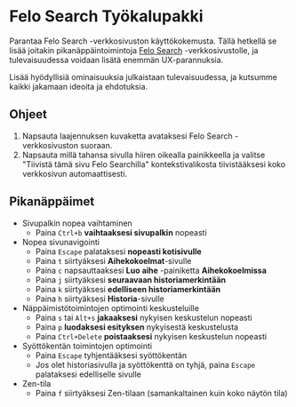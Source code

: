 # Felo Search Työkalupakki

Parantaa Felo Search -verkkosivuston käyttökokemusta. Tällä hetkellä se lisää joitakin pikanäppäintoimintoja [Felo Search](https://felo.ai) -verkkosivustolle, ja tulevaisuudessa voidaan lisätä enemmän UX-parannuksia.

Lisää hyödyllisiä ominaisuuksia julkaistaan tulevaisuudessa, ja kutsumme kaikki jakamaan ideoita ja ehdotuksia.

## Ohjeet

1. Napsauta laajennuksen kuvaketta avataksesi Felo Search -verkkosivuston suoraan.
2. Napsauta millä tahansa sivulla hiiren oikealla painikkeella ja valitse "Tiivistä tämä sivu Felo Searchilla" kontekstivalikosta tiivistääksesi koko verkkosivun automaattisesti.

## Pikanäppäimet

- Sivupalkin nopea vaihtaminen
  - Paina `Ctrl+b` **vaihtaaksesi sivupalkin** nopeasti
- Nopea sivunavigointi
  - Paina `Escape` palataksesi **nopeasti kotisivulle**
  - Paina `t` siirtyäksesi **Aihekokoelmat**-sivulle
  - Paina `c` napsauttaaksesi **Luo aihe** -painiketta **Aihekokoelmissa**
  - Paina `j` siirtyäksesi **seuraavaan historiamerkintään**
  - Paina `k` siirtyäksesi **edelliseen historiamerkintään**
  - Paina `h` siirtyäksesi **Historia**-sivulle
- Näppäimistötoimintojen optimointi keskusteluille
  - Paina `s` tai `Alt+s` **jakaaksesi** nykyisen keskustelun nopeasti
  - Paina `p` **luodaksesi esityksen** nykyisestä keskustelusta
  - Paina `Ctrl+Delete` **poistaaksesi** nykyisen keskustelun nopeasti
- Syöttökentän toimintojen optimointi
  - Paina `Escape` tyhjentääksesi syöttökentän
  - Jos olet historiasivulla ja syöttökenttä on tyhjä, paina `Escape` palataksesi edelliselle sivulle
- Zen-tila
  - Paina `f` siirtyäksesi Zen-tilaan (samankaltainen kuin koko näytön tila)